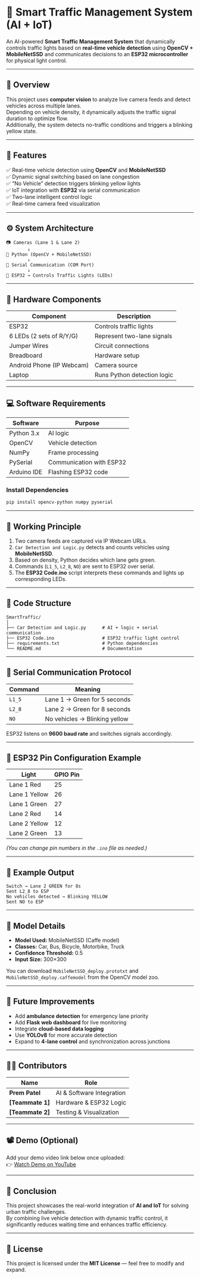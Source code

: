 # 🚦 Smart Traffic Management System (AI + IoT)

An AI-powered **Smart Traffic Management System** that dynamically controls traffic lights based on **real-time vehicle detection** using **OpenCV + MobileNetSSD** and communicates decisions to an **ESP32 microcontroller** for physical light control.

---

## 🧠 Overview

This project uses **computer vision** to analyze live camera feeds and detect vehicles across multiple lanes.  
Depending on vehicle density, it dynamically adjusts the traffic signal duration to optimize flow.  
Additionally, the system detects no-traffic conditions and triggers a blinking yellow state.

---

## 🔧 Features

✅ Real-time vehicle detection using **OpenCV** and **MobileNetSSD**  
✅ Dynamic signal switching based on lane congestion  
✅ “No Vehicle” detection triggers blinking yellow lights  
✅ IoT integration with **ESP32** via serial communication  
✅ Two-lane intelligent control logic  
✅ Real-time camera feed visualization  

---

## ⚙️ System Architecture

```
📷 Cameras (Lane 1 & Lane 2)
        ↓
🧠 Python (OpenCV + MobileNetSSD)
        ↓
📡 Serial Communication (COM Port)
        ↓
🔌 ESP32 → Controls Traffic Lights (LEDs)
```

---

## 🧩 Hardware Components

| Component | Description |
|------------|-------------|
| ESP32 | Controls traffic lights |
| 6 LEDs (2 sets of R/Y/G) | Represent two-lane signals |
| Jumper Wires | Circuit connections |
| Breadboard | Hardware setup |
| Android Phone (IP Webcam) | Camera source |
| Laptop | Runs Python detection logic |

---

## 💻 Software Requirements

| Software | Purpose |
|-----------|----------|
| Python 3.x | AI logic |
| OpenCV | Vehicle detection |
| NumPy | Frame processing |
| PySerial | Communication with ESP32 |
| Arduino IDE | Flashing ESP32 code |

### Install Dependencies
```bash
pip install opencv-python numpy pyserial
```

---

## 🧠 Working Principle

1. Two camera feeds are captured via IP Webcam URLs.  
2. `Car Detection and Logic.py` detects and counts vehicles using **MobileNetSSD**.  
3. Based on density, Python decides which lane gets green.  
4. Commands (`L1_5`, `L2_8`, `NO`) are sent to ESP32 over serial.  
5. The **ESP32 Code.ino** script interprets these commands and lights up corresponding LEDs.  

---

## 🧾 Code Structure

```
SmartTraffic/
│
├── Car Detection and Logic.py      # AI + logic + serial communication
├── ESP32 Code.ino                  # ESP32 traffic light control
├── requirements.txt                # Python dependencies
└── README.md                       # Documentation
```

---

## 🔌 Serial Communication Protocol

| Command | Meaning |
|----------|----------|
| `L1_5` | Lane 1 → Green for 5 seconds |
| `L2_8` | Lane 2 → Green for 8 seconds |
| `NO`   | No vehicles → Blinking yellow |

ESP32 listens on **9600 baud rate** and switches signals accordingly.

---

## 🧩 ESP32 Pin Configuration Example

| Light | GPIO Pin |
|--------|-----------|
| Lane 1 Red | 25 |
| Lane 1 Yellow | 26 |
| Lane 1 Green | 27 |
| Lane 2 Red | 14 |
| Lane 2 Yellow | 12 |
| Lane 2 Green | 13 |

*(You can change pin numbers in the `.ino` file as needed.)*

---

## 🧪 Example Output

```
Switch → Lane 2 GREEN for 8s
Sent L2_8 to ESP
No vehicles detected → Blinking YELLOW
Sent NO to ESP
```

---

## 🧠 Model Details

- **Model Used:** MobileNetSSD (Caffe model)
- **Classes:** Car, Bus, Bicycle, Motorbike, Truck
- **Confidence Threshold:** 0.5  
- **Input Size:** 300×300

You can download `MobileNetSSD_deploy.prototxt` and `MobileNetSSD_deploy.caffemodel` from the OpenCV model zoo.

---

## 🚀 Future Improvements

- Add **ambulance detection** for emergency lane priority  
- Add **Flask web dashboard** for live monitoring  
- Integrate **cloud-based data logging**  
- Use **YOLOv8** for more accurate detection  
- Expand to **4-lane control** and synchronization across junctions  

---

## 🧑‍💻 Contributors

| Name | Role |
|------|------|
| **Prem Patel** | AI & Software Integration |
| **[Teammate 1]** | Hardware & ESP32 Logic |
| **[Teammate 2]** | Testing & Visualization |

---

## 📽️ Demo (Optional)

Add your demo video link below once uploaded:  
👉 [Watch Demo on YouTube](#)

---

## 🏁 Conclusion

This project showcases the real-world integration of **AI and IoT** for solving urban traffic challenges.  
By combining live vehicle detection with dynamic traffic control, it significantly reduces waiting time and enhances traffic efficiency.

---

## 📜 License

This project is licensed under the **MIT License** — feel free to modify and expand.
